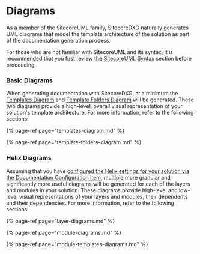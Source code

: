 # Diagrams

As a member of the SitecoreUML family, SitecoreDXG naturally generates UML diagrams that model the template architecture of the solution as part of the documentation generation process.

For those who are not familiar with SitecoreUML and its syntax, it is recommended that you first review the [SitecoreUML Syntax](sitecoreuml-syntax.md) section before proceeding.

### Basic Diagrams

When generating documentation with SitecoreDXG, at a minimum the [Templates Diagram](templates-diagram.md) and [Template Folders Diagram](template-folders-diagram.md) will be generated. These two diagrams provide a high-level, overall visual representation of your solution's template architecture. For more information, refer to the following sections:

{% page-ref page="templates-diagram.md" %}

{% page-ref page="template-folders-diagram.md" %}

### Helix Diagrams

Assuming that you have [configured the Helix settings for your solution via the Documentation Configuration item](../../getting-started/installing-sitecoredxg/general-installation/optional-configure-the-documentation-configuration-item-for-your-solution.md#configuring-the-documentation-configuration-item), multiple more granular and significantly more useful diagrams will be generated for each of the layers and modules in your solution. These diagrams provide high-level and low-level visual representations of your layers and modules, their dependents and their dependencies. For more information, refer to the following sections:

{% page-ref page="layer-diagrams.md" %}

{% page-ref page="module-diagrams.md" %}

{% page-ref page="module-templates-diagrams.md" %}





